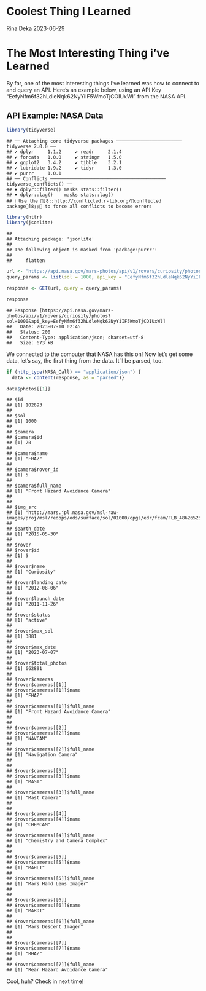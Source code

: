 Coolest Thing I Learned
================
Rina Deka
2023-06-29

# The Most Interesting Thing i’ve Learned

By far, one of the most interesting things I’ve learned was how to
connect to and query an API. Here’s an example below, using an API Key
“EefyNfm6f32hLdleNqk62NyYiIF5WmoTjCOIUxWl” from the NASA API.

## API Example: NASA Data

``` r
library(tidyverse)
```

    ## ── Attaching core tidyverse packages ──────────────────────── tidyverse 2.0.0 ──
    ## ✔ dplyr     1.1.2     ✔ readr     2.1.4
    ## ✔ forcats   1.0.0     ✔ stringr   1.5.0
    ## ✔ ggplot2   3.4.2     ✔ tibble    3.2.1
    ## ✔ lubridate 1.9.2     ✔ tidyr     1.3.0
    ## ✔ purrr     1.0.1     
    ## ── Conflicts ────────────────────────────────────────── tidyverse_conflicts() ──
    ## ✖ dplyr::filter() masks stats::filter()
    ## ✖ dplyr::lag()    masks stats::lag()
    ## ℹ Use the ]8;;http://conflicted.r-lib.org/conflicted package]8;; to force all conflicts to become errors

``` r
library(httr)
library(jsonlite)
```

    ## 
    ## Attaching package: 'jsonlite'
    ## 
    ## The following object is masked from 'package:purrr':
    ## 
    ##     flatten

``` r
url <- "https://api.nasa.gov/mars-photos/api/v1/rovers/curiosity/photos"
query_params <- list(sol = 1000, api_key = "EefyNfm6f32hLdleNqk62NyYiIF5WmoTjCOIUxWl")

response <- GET(url, query = query_params)

response
```

    ## Response [https://api.nasa.gov/mars-photos/api/v1/rovers/curiosity/photos?sol=1000&api_key=EefyNfm6f32hLdleNqk62NyYiIF5WmoTjCOIUxWl]
    ##   Date: 2023-07-10 02:45
    ##   Status: 200
    ##   Content-Type: application/json; charset=utf-8
    ##   Size: 673 kB

We connected to the computer that NASA has this on! Now let’s get some
data, let’s say, the first thing from the data. It’ll be parsed, too.

``` r
if (http_type(NASA_Call) == "application/json") {
  data <- content(response, as = "parsed")}

data$photos[[1]]
```

    ## $id
    ## [1] 102693
    ## 
    ## $sol
    ## [1] 1000
    ## 
    ## $camera
    ## $camera$id
    ## [1] 20
    ## 
    ## $camera$name
    ## [1] "FHAZ"
    ## 
    ## $camera$rover_id
    ## [1] 5
    ## 
    ## $camera$full_name
    ## [1] "Front Hazard Avoidance Camera"
    ## 
    ## 
    ## $img_src
    ## [1] "http://mars.jpl.nasa.gov/msl-raw-images/proj/msl/redops/ods/surface/sol/01000/opgs/edr/fcam/FLB_486265257EDR_F0481570FHAZ00323M_.JPG"
    ## 
    ## $earth_date
    ## [1] "2015-05-30"
    ## 
    ## $rover
    ## $rover$id
    ## [1] 5
    ## 
    ## $rover$name
    ## [1] "Curiosity"
    ## 
    ## $rover$landing_date
    ## [1] "2012-08-06"
    ## 
    ## $rover$launch_date
    ## [1] "2011-11-26"
    ## 
    ## $rover$status
    ## [1] "active"
    ## 
    ## $rover$max_sol
    ## [1] 3881
    ## 
    ## $rover$max_date
    ## [1] "2023-07-07"
    ## 
    ## $rover$total_photos
    ## [1] 662891
    ## 
    ## $rover$cameras
    ## $rover$cameras[[1]]
    ## $rover$cameras[[1]]$name
    ## [1] "FHAZ"
    ## 
    ## $rover$cameras[[1]]$full_name
    ## [1] "Front Hazard Avoidance Camera"
    ## 
    ## 
    ## $rover$cameras[[2]]
    ## $rover$cameras[[2]]$name
    ## [1] "NAVCAM"
    ## 
    ## $rover$cameras[[2]]$full_name
    ## [1] "Navigation Camera"
    ## 
    ## 
    ## $rover$cameras[[3]]
    ## $rover$cameras[[3]]$name
    ## [1] "MAST"
    ## 
    ## $rover$cameras[[3]]$full_name
    ## [1] "Mast Camera"
    ## 
    ## 
    ## $rover$cameras[[4]]
    ## $rover$cameras[[4]]$name
    ## [1] "CHEMCAM"
    ## 
    ## $rover$cameras[[4]]$full_name
    ## [1] "Chemistry and Camera Complex"
    ## 
    ## 
    ## $rover$cameras[[5]]
    ## $rover$cameras[[5]]$name
    ## [1] "MAHLI"
    ## 
    ## $rover$cameras[[5]]$full_name
    ## [1] "Mars Hand Lens Imager"
    ## 
    ## 
    ## $rover$cameras[[6]]
    ## $rover$cameras[[6]]$name
    ## [1] "MARDI"
    ## 
    ## $rover$cameras[[6]]$full_name
    ## [1] "Mars Descent Imager"
    ## 
    ## 
    ## $rover$cameras[[7]]
    ## $rover$cameras[[7]]$name
    ## [1] "RHAZ"
    ## 
    ## $rover$cameras[[7]]$full_name
    ## [1] "Rear Hazard Avoidance Camera"

Cool, huh? Check in next time!
